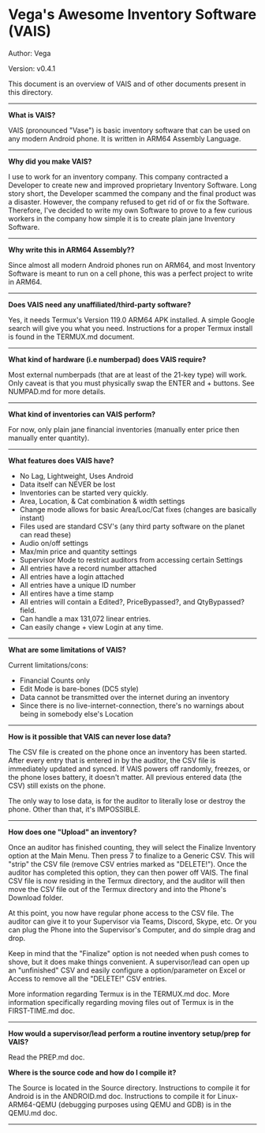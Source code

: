 # Vega's Awesome Inventory Software (VAIS)

Author: Vega

Version: v0.4.1

This document is an overview of VAIS and of other documents present in this directory.

---

**What is VAIS?**

VAIS (pronounced "Vase") is basic inventory software that can be used on any modern Android phone. It is written in ARM64 Assembly Language.

---

**Why did you make VAIS?**

I use to work for an inventory company. This company contracted a Developer to create new and improved proprietary Inventory Software. Long story short, the Developer scammed the company and the final product was a disaster. However, the company refused to get rid of or fix the Software. Therefore, I've decided to write my own Software to prove to a few curious workers in the company how simple it is to create plain jane Inventory Software.

---

**Why write this in ARM64 Assembly??**

Since almost all modern Android phones run on ARM64, and most Inventory Software is meant to run on a cell phone, this was a perfect project to write in ARM64.

---

**Does VAIS need any unaffiliated/third-party software?**

Yes, it needs Termux's Version 119.0 ARM64 APK installed. A simple Google search will give you what you need. Instructions for a proper Termux install is found in the TERMUX.md document.

---

**What kind of hardware (i.e numberpad) does VAIS require?**

Most external numberpads (that are at least of the 21-key type) will work. Only caveat is that you must physically swap the ENTER and + buttons. See NUMPAD.md for more details.

---

**What kind of inventories can VAIS perform?**

For now, only plain jane financial inventories (manually enter price then manually enter quantity).

---

**What features does VAIS have?**

* No Lag, Lightweight, Uses Android
* Data itself can NEVER be lost
* Inventories can be started very quickly.
* Area, Location, & Cat combination & width settings
* Change mode allows for basic Area/Loc/Cat fixes (changes are basically instant)
* Files used are standard CSV's (any third party software on the planet can read these)
* Audio on/off settings
* Max/min price and quantity settings
* Supervisor Mode to restrict auditors from accessing certain Settings
* All entries have a record number attached
* All entries have a login attached
* All entries have a unique ID number
* All entires have a time stamp
* All entries will contain a Edited?, PriceBypassed?, and QtyBypassed? field.
* Can handle a max 131,072 linear entries.
* Can easily change + view Login at any time.

---

**What are some limitations of VAIS?**

Current limitations/cons:
* Financial Counts only
* Edit Mode is bare-bones (DC5 style)
* Data cannot be transmitted over the internet during an inventory
* Since there is no live-internet-connection, there's no warnings about being in somebody else's Location

---

**How is it possible that VAIS can never lose data?**

The CSV file is created on the phone once an inventory has been started. After every entry that is entered in by the auditor, the CSV file is immediately updated and synced. If VAIS powers off randomly, freezes, or the phone loses battery, it doesn't matter. All previous entered data (the CSV) still exists on the phone.

The only way to lose data, is for the auditor to literally lose or destroy the phone. Other than that, it's IMPOSSIBLE.

---

**How does one "Upload" an inventory?**

Once an auditor has finished counting, they will select the Finalize Inventory option at the Main Menu. Then press 7 to finalize to a Generic CSV. This will "strip" the CSV file (remove CSV entries marked as "DELETE!"). Once the auditor has completed this option, they can then power off VAIS. The final CSV file is now residing in the Termux directory, and the auditor will then move the CSV file out of the Termux directory and into the Phone's Download folder.

At this point, you now have regular phone access to the CSV file. The auditor can give it to your Supervisor via Teams, Discord, Skype, etc. Or you can plug the Phone into the Supervisor's Computer, and do simple drag and drop.

Keep in mind that the "Finalize" option is not needed when push comes to shove, but it does make things convenient. A supervisor/lead can open up an "unfinished" CSV and easily configure a option/parameter on Excel or Access to remove all the "DELETE!" CSV entries.

More information regarding Termux is in the TERMUX.md doc. More information specifically regarding moving files out of Termux is in the FIRST-TIME.md doc.

---

**How would a supervisor/lead perform a routine inventory setup/prep for VAIS?**

Read the PREP.md doc.

**Where is the source code and how do I compile it?**

The Source is located in the Source directory. Instructions to compile it for Android is in the ANDROID.md doc. Instructions to compile it for Linux-ARM64-QEMU (debugging purposes using QEMU and GDB) is in the QEMU.md doc.

---
